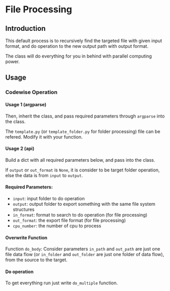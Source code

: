 # File Processing
## Introduction
This default process is to recursively find the targeted file with given input format, and do operation to the new output path with output format.

The class will do everything for you in behind with parallel computing power.
## Usage
### Codewise Operation
#### Usage 1 (argparse)
Then, inherit the class, and pass required parameters through `argparse` into the class.

The `template.py` (or `template_folder.py` for folder processing) file can be refered. Modify it with your function.
#### Usage 2 (api)
Build a dict with all required parameters below, and pass into the class.

If `output` or `out_format` is `None`, it is consider to be target folder operation, else the data is from `input` to `output`.
#### Required Parameters:
* `input`: input folder to do operation
* `output`: output folder to export something with the same file system structures
* `in_format`: format to search to do operation (for file processing)
* `out_format`: the export file format (for file processing)
* `cpu_number`: the number of cpu to process
#### Overwrite Function
Function `do_body`:
Consider parameters `in_path` and `out_path` are just one file data flow (or `in_folder` and `out_folder` are just one folder of data flow), from the source to the target.
#### Do operation
To get everything run just write `do_multiple` function.

